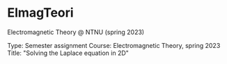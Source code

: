 # ElmagTeori
Electromagnetic Theory @ NTNU (spring 2023)

Type: Semester assignment
Course: Electromagnetic Theory, spring 2023
Title: "Solving the Laplace equation in 2D"
